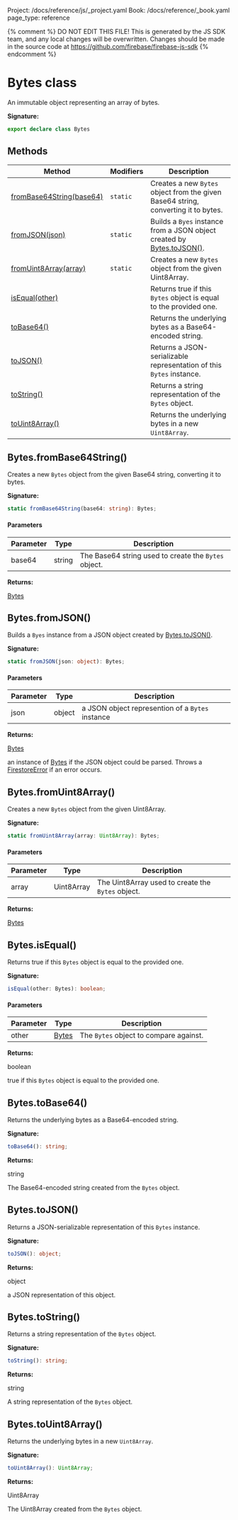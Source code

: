 Project: /docs/reference/js/_project.yaml
Book: /docs/reference/_book.yaml
page_type: reference

{% comment %}
DO NOT EDIT THIS FILE!
This is generated by the JS SDK team, and any local changes will be
overwritten. Changes should be made in the source code at
https://github.com/firebase/firebase-js-sdk
{% endcomment %}

# Bytes class
An immutable object representing an array of bytes.

<b>Signature:</b>

```typescript
export declare class Bytes 
```

## Methods

|  Method | Modifiers | Description |
|  --- | --- | --- |
|  [fromBase64String(base64)](./firestore_lite.bytes.md#bytesfrombase64string) | <code>static</code> | Creates a new <code>Bytes</code> object from the given Base64 string, converting it to bytes. |
|  [fromJSON(json)](./firestore_lite.bytes.md#bytesfromjson) | <code>static</code> | Builds a <code>Byes</code> instance from a JSON object created by [Bytes.toJSON()](./firestore_.bytes.md#bytestojson)<!-- -->. |
|  [fromUint8Array(array)](./firestore_lite.bytes.md#bytesfromuint8array) | <code>static</code> | Creates a new <code>Bytes</code> object from the given Uint8Array. |
|  [isEqual(other)](./firestore_lite.bytes.md#bytesisequal) |  | Returns true if this <code>Bytes</code> object is equal to the provided one. |
|  [toBase64()](./firestore_lite.bytes.md#bytestobase64) |  | Returns the underlying bytes as a Base64-encoded string. |
|  [toJSON()](./firestore_lite.bytes.md#bytestojson) |  | Returns a JSON-serializable representation of this <code>Bytes</code> instance. |
|  [toString()](./firestore_lite.bytes.md#bytestostring) |  | Returns a string representation of the <code>Bytes</code> object. |
|  [toUint8Array()](./firestore_lite.bytes.md#bytestouint8array) |  | Returns the underlying bytes in a new <code>Uint8Array</code>. |

## Bytes.fromBase64String()

Creates a new `Bytes` object from the given Base64 string, converting it to bytes.

<b>Signature:</b>

```typescript
static fromBase64String(base64: string): Bytes;
```

#### Parameters

|  Parameter | Type | Description |
|  --- | --- | --- |
|  base64 | string | The Base64 string used to create the <code>Bytes</code> object. |

<b>Returns:</b>

[Bytes](./firestore_lite.bytes.md#bytes_class)

## Bytes.fromJSON()

Builds a `Byes` instance from a JSON object created by [Bytes.toJSON()](./firestore_.bytes.md#bytestojson)<!-- -->.

<b>Signature:</b>

```typescript
static fromJSON(json: object): Bytes;
```

#### Parameters

|  Parameter | Type | Description |
|  --- | --- | --- |
|  json | object | a JSON object represention of a <code>Bytes</code> instance |

<b>Returns:</b>

[Bytes](./firestore_lite.bytes.md#bytes_class)

an instance of [Bytes](./firestore_.bytes.md#bytes_class) if the JSON object could be parsed. Throws a [FirestoreError](./firestore_.firestoreerror.md#firestoreerror_class) if an error occurs.

## Bytes.fromUint8Array()

Creates a new `Bytes` object from the given Uint8Array.

<b>Signature:</b>

```typescript
static fromUint8Array(array: Uint8Array): Bytes;
```

#### Parameters

|  Parameter | Type | Description |
|  --- | --- | --- |
|  array | Uint8Array | The Uint8Array used to create the <code>Bytes</code> object. |

<b>Returns:</b>

[Bytes](./firestore_lite.bytes.md#bytes_class)

## Bytes.isEqual()

Returns true if this `Bytes` object is equal to the provided one.

<b>Signature:</b>

```typescript
isEqual(other: Bytes): boolean;
```

#### Parameters

|  Parameter | Type | Description |
|  --- | --- | --- |
|  other | [Bytes](./firestore_lite.bytes.md#bytes_class) | The <code>Bytes</code> object to compare against. |

<b>Returns:</b>

boolean

true if this `Bytes` object is equal to the provided one.

## Bytes.toBase64()

Returns the underlying bytes as a Base64-encoded string.

<b>Signature:</b>

```typescript
toBase64(): string;
```
<b>Returns:</b>

string

The Base64-encoded string created from the `Bytes` object.

## Bytes.toJSON()

Returns a JSON-serializable representation of this `Bytes` instance.

<b>Signature:</b>

```typescript
toJSON(): object;
```
<b>Returns:</b>

object

a JSON representation of this object.

## Bytes.toString()

Returns a string representation of the `Bytes` object.

<b>Signature:</b>

```typescript
toString(): string;
```
<b>Returns:</b>

string

A string representation of the `Bytes` object.

## Bytes.toUint8Array()

Returns the underlying bytes in a new `Uint8Array`<!-- -->.

<b>Signature:</b>

```typescript
toUint8Array(): Uint8Array;
```
<b>Returns:</b>

Uint8Array

The Uint8Array created from the `Bytes` object.

